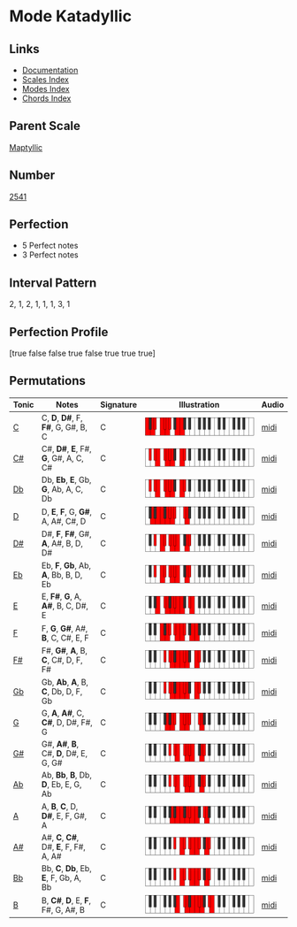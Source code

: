 # Mode Katadyllic

## Links

- [Documentation](index.md)
- [Scales Index](Scales.md)
- [Modes Index](Modes.md)
- [Chords Index](Chords.md)

## Parent Scale

[Maptyllic](ScaleMaptyllic.md)

## Number

[2541](https://ianring.com/musictheory/scales/2541)

## Perfection

- 5 Perfect notes
- 3 Perfect notes

## Interval Pattern

2, 1, 2, 1, 1, 1, 3, 1

## Perfection Profile

[true false false true false true true true]

## Permutations

| Tonic | Notes | Signature | Illustration | Audio |
|-------|-------|-----------|--------------|-------|
| [C](ModeCNaturalKatadyllic.md) | C, **D**, **D#**, F, **F#**, G, G#, B, C | C | ![CNaturalKatadyllic](ModeCNaturalKatadyllic.png) | [midi](https://github.com/edipermadi/music/blob/main/docs/ModeCNaturalKatadyllic.mid?raw=true) |
| [C#](ModeCSharpKatadyllic.md) | C#, **D#**, **E**, F#, **G**, G#, A, C, C# | C | ![CSharpKatadyllic](ModeCSharpKatadyllic.png) | [midi](https://github.com/edipermadi/music/blob/main/docs/ModeCSharpKatadyllic.mid?raw=true) |
| [Db](ModeDFlatKatadyllic.md) | Db, **Eb**, **E**, Gb, **G**, Ab, A, C, Db | C | ![DFlatKatadyllic](ModeDFlatKatadyllic.png) | [midi](https://github.com/edipermadi/music/blob/main/docs/ModeDFlatKatadyllic.mid?raw=true) |
| [D](ModeDNaturalKatadyllic.md) | D, **E**, **F**, G, **G#**, A, A#, C#, D | C | ![DNaturalKatadyllic](ModeDNaturalKatadyllic.png) | [midi](https://github.com/edipermadi/music/blob/main/docs/ModeDNaturalKatadyllic.mid?raw=true) |
| [D#](ModeDSharpKatadyllic.md) | D#, **F**, **F#**, G#, **A**, A#, B, D, D# | C | ![DSharpKatadyllic](ModeDSharpKatadyllic.png) | [midi](https://github.com/edipermadi/music/blob/main/docs/ModeDSharpKatadyllic.mid?raw=true) |
| [Eb](ModeEFlatKatadyllic.md) | Eb, **F**, **Gb**, Ab, **A**, Bb, B, D, Eb | C | ![EFlatKatadyllic](ModeEFlatKatadyllic.png) | [midi](https://github.com/edipermadi/music/blob/main/docs/ModeEFlatKatadyllic.mid?raw=true) |
| [E](ModeENaturalKatadyllic.md) | E, **F#**, **G**, A, **A#**, B, C, D#, E | C | ![ENaturalKatadyllic](ModeENaturalKatadyllic.png) | [midi](https://github.com/edipermadi/music/blob/main/docs/ModeENaturalKatadyllic.mid?raw=true) |
| [F](ModeFNaturalKatadyllic.md) | F, **G**, **G#**, A#, **B**, C, C#, E, F | C | ![FNaturalKatadyllic](ModeFNaturalKatadyllic.png) | [midi](https://github.com/edipermadi/music/blob/main/docs/ModeFNaturalKatadyllic.mid?raw=true) |
| [F#](ModeFSharpKatadyllic.md) | F#, **G#**, **A**, B, **C**, C#, D, F, F# | C | ![FSharpKatadyllic](ModeFSharpKatadyllic.png) | [midi](https://github.com/edipermadi/music/blob/main/docs/ModeFSharpKatadyllic.mid?raw=true) |
| [Gb](ModeGFlatKatadyllic.md) | Gb, **Ab**, **A**, B, **C**, Db, D, F, Gb | C | ![GFlatKatadyllic](ModeGFlatKatadyllic.png) | [midi](https://github.com/edipermadi/music/blob/main/docs/ModeGFlatKatadyllic.mid?raw=true) |
| [G](ModeGNaturalKatadyllic.md) | G, **A**, **A#**, C, **C#**, D, D#, F#, G | C | ![GNaturalKatadyllic](ModeGNaturalKatadyllic.png) | [midi](https://github.com/edipermadi/music/blob/main/docs/ModeGNaturalKatadyllic.mid?raw=true) |
| [G#](ModeGSharpKatadyllic.md) | G#, **A#**, **B**, C#, **D**, D#, E, G, G# | C | ![GSharpKatadyllic](ModeGSharpKatadyllic.png) | [midi](https://github.com/edipermadi/music/blob/main/docs/ModeGSharpKatadyllic.mid?raw=true) |
| [Ab](ModeAFlatKatadyllic.md) | Ab, **Bb**, **B**, Db, **D**, Eb, E, G, Ab | C | ![AFlatKatadyllic](ModeAFlatKatadyllic.png) | [midi](https://github.com/edipermadi/music/blob/main/docs/ModeAFlatKatadyllic.mid?raw=true) |
| [A](ModeANaturalKatadyllic.md) | A, **B**, **C**, D, **D#**, E, F, G#, A | C | ![ANaturalKatadyllic](ModeANaturalKatadyllic.png) | [midi](https://github.com/edipermadi/music/blob/main/docs/ModeANaturalKatadyllic.mid?raw=true) |
| [A#](ModeASharpKatadyllic.md) | A#, **C**, **C#**, D#, **E**, F, F#, A, A# | C | ![ASharpKatadyllic](ModeASharpKatadyllic.png) | [midi](https://github.com/edipermadi/music/blob/main/docs/ModeASharpKatadyllic.mid?raw=true) |
| [Bb](ModeBFlatKatadyllic.md) | Bb, **C**, **Db**, Eb, **E**, F, Gb, A, Bb | C | ![BFlatKatadyllic](ModeBFlatKatadyllic.png) | [midi](https://github.com/edipermadi/music/blob/main/docs/ModeBFlatKatadyllic.mid?raw=true) |
| [B](ModeBNaturalKatadyllic.md) | B, **C#**, **D**, E, **F**, F#, G, A#, B | C | ![BNaturalKatadyllic](ModeBNaturalKatadyllic.png) | [midi](https://github.com/edipermadi/music/blob/main/docs/ModeBNaturalKatadyllic.mid?raw=true) |
